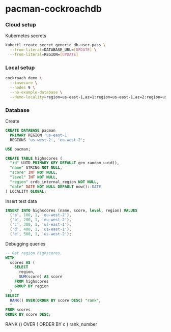 # pacman-cockroachdb

### Cloud setup

Kubernetes secrets

``` sh
kubectl create secret generic db-user-pass \
  --from-literal=DATABASE_URL=[UPDATE] \
  --from-literal=REGION=[UPDATE]
```

### Local setup

``` sh
cockroach demo \
  --insecure \
  --nodes 9 \
  --no-example-database \
  --demo-locality=region=us-east-1,az=1:region=us-east-1,az=2:region=us-east-1,az=3:region=us-west-2,az=1:region=us-west-2,az=2:region=us-west-2,az=3:region=eu-west-2,az=1:region=eu-west-2,az=2:region=eu-west-2,az=3
```

### Database

Create

``` sql
CREATE DATABASE pacman
  PRIMARY REGION 'us-east-1'
  REGIONS 'us-west-2', 'eu-west-2';

USE pacman;

CREATE TABLE highscores (
  "id" UUID PRIMARY KEY DEFAULT gen_random_uuid(),
  "name" STRING NOT NULL,
  "score" INT NOT NULL,
  "level" INT NOT NULL,
  "region" crdb_internal_region NOT NULL,
  "date" DATE NOT NULL DEFAULT now()::DATE
) LOCALITY GLOBAL;
```

Insert test data

``` sql
INSERT INTO highscores (name, score, level, region) VALUES
  ('a', 100, 1, 'eu-west-2'),
  ('b', 200, 1, 'eu-west-2'),
  ('c', 300, 1, 'us-east-1'),
  ('d', 400, 1, 'us-east-1'),
  ('e', 500, 1, 'us-west-2');
```

Debugging queries

``` sql
-- Get region highscores.
WITH
  scores AS (
    SELECT
      region,
      SUM(score) AS score
    FROM highscores
    GROUP BY region
  ) 
SELECT
  RANK() OVER(ORDER BY score DESC) "rank",
  *
FROM scores
ORDER BY score DESC;
```

RANK () OVER ( 
		ORDER BY c 
	) rank_number 